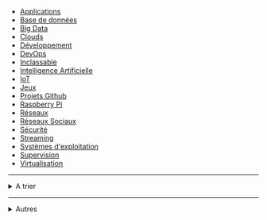 * [<i class="fa-solid fa-list"></i> Applications](/apps/apps.md)
* [<i class="fa-solid fa-database"></i> Base de données](/bdd/bdd.md)
* [<i class="fa-brands fa-sellsy"></i> Big Data](/big-data/big_data.md)
* [<i class="fa-solid fa-cloud"></i> Clouds](/clouds/clouds.md)
* [<i class="fa-solid fa-code"></i> Développement](/developpement/developpement.md)
* [<i class="fa-solid fa-infinity"></i> DevOps](/devops/devops.md)
* [<i class="fa-solid fa-flask"></i> Inclassable](/inclassable/inclassable.md)
* [<i class="fa-solid fa-brain"></i> Intelligence Artificielle](/ia/ia.md)
* [<i class="fa-solid fa-robot"></i> IoT](/iot/iot.md)
* [<i class="fa-solid fa-gamepad"></i> Jeux](/jeux/jeux.md)
* [<i class="fa-brands fa-github-alt"></i> Projets Github](/projets-github/projets-github.md)
* [<i class="fa-brands fa-raspberry-pi"></i> Raspberry Pi](/raspberry-pi/raspberry-pi.md)
* [<i class="fa-solid fa-network-wired"></i> Réseaux](/reseaux/reseaux.md)
* [<i class="fa-regular fa-comments"></i> Réseaux Sociaux](/reseaux-sociaux/reseaux-sociaux.md)
* [<i class="fa-solid fa-shield-halved"></i> Sécurité](/securite/securite.md)
* [<i class="fa-solid fa-film"></i> Streaming](/streaming/streaming.md)
* [<i class="fa-brands fa-linux"></i> Systèmes d'exploitation](/os/os.md)
* [<i class="fa-solid fa-eye"></i> Supervision](/supervision/supervision.md)
* [<i class="fa-brands fa-docker"></i> Virtualisation](/virtualisation/virtualisation.md)

---


<details>
<summary>A trier</summary>

* [<i class="fa-solid fa-inbox"></i> APPS à trier](/atrier/atrier.md)
* [<i class="fa-solid fa-inbox"></i> BDD à trier](/atrier/bdd_atrier.md)
* [<i class="fa-solid fa-inbox"></i> CLOUDS à trier](/atrier/clouds_atrier.md)
* [<i class="fa-solid fa-inbox"></i> DEV à trier](/atrier/dev_atrier.md)
* [<i class="fa-solid fa-inbox"></i> DEVOPS à trier](/atrier/devops_atrier.md)
* [<i class="fa-solid fa-inbox"></i> INCLASSABLE à trier](/atrier/inclassable_atrier.md)
* [<i class="fa-solid fa-inbox"></i> IOT à trier](/atrier/iot_atrier.md)
* [<i class="fa-solid fa-inbox"></i> JEUX à trier](/atrier/jeux_atrier.md)
* [<i class="fa-solid fa-inbox"></i> JOBS à trier](/atrier/job_atrier.md)
* [<i class="fa-solid fa-inbox"></i> MONITORING à trier](/atrier/monit_atrier.md)
* [<i class="fa-solid fa-inbox"></i> OS à trier](/atrier/os_atrier.md)
* [<i class="fa-solid fa-inbox"></i> RASPBERRY PI  à trier](/atrier/raspberry_pi_atrier.md)
* [<i class="fa-solid fa-inbox"></i> RESEAUX  à trier](/atrier/reso_atrier.md)
* [<i class="fa-solid fa-inbox"></i> RESEAUX SOCIAUX à trier](/atrier/reso_sociaux_atrier.md)
* [<i class="fa-solid fa-inbox"></i> SECURITE à trier](/atrier/secu_atrier.md)
* [<i class="fa-solid fa-inbox"></i> VIRTUALISATION à trier](/atrier/virt_atrier.md)

</details>

---

<details>
<summary>Autres</summary>

* [<i class="fa-solid fa-file-code"></i> Templates](/tpl/page-app.md)
* [<i class="fa-solid fa-book"></i> Glossaire](/glossaire/glossaire.md)
* [<i class="fa-solid fa-globe"></i> Sites](/sites/sites.md)

</details>